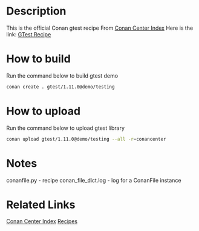 # Description
This is the official Conan gtest recipe
From [Conan Center Index](https://github.com/conan-io/conan-center-index)
Here is the link: [GTest Recipe](https://github.com/conan-io/conan-center-index/tree/master/recipes/gtest)

# How to build
Run the command below to build gtest demo
```bash
conan create . gtest/1.11.0@demo/testing
```

# How to upload
Run the command below to upload gtest library
```bash
conan upload gtest/1.11.0@demo/testing --all -r=conancenter
```

# Notes
conanfile.py        - recipe
conan_file_dict.log - log for a ConanFile instance

# Related Links
[Conan Center Index](https://github.com/conan-io/conan-center-index)
[Recipes](https://github.com/conan-io/conan-center-index/tree/master/recipes)

